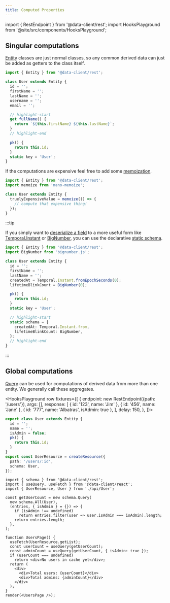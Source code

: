 ```yaml
---
title: Computed Properties
---
```


import { RestEndpoint } from '@data-client/rest';
import HooksPlayground from '@site/src/components/HooksPlayground';

## Singular computations

[Entity](../api/Entity.md) classes are just normal classes, so any common derived data can just be added as
getters to the class itself.

```typescript
import { Entity } from '@data-client/rest';

class User extends Entity {
  id = '';
  firstName = '';
  lastName = '';
  username = '';
  email = '';

  // highlight-start
  get fullName() {
    return `${this.firstName} ${this.lastName}`;
  }
  // highlight-end

  pk() {
    return this.id;
  }
  static key = 'User';
}
```

If the computations are expensive feel free to add some
[memoization](https://github.com/anywhichway/nano-memoize).

```typescript
import { Entity } from '@data-client/rest';
import memoize from 'nano-memoize';

class User extends Entity {
  truelyExpensiveValue = memoize(() => {
    // compute that expensive thing!
  });
}
```

:::tip

If you simply want to [deserialize a field](./network-transform.md#deserializing-fields) to a more useful form like [Temporal.Instant](https://tc39.es/proposal-temporal/docs/instant.html) or [BigNumber](https://github.com/MikeMcl/bignumber.js), you can use
the declarative [static schema](./network-transform.md#deserializing-fields).

```typescript
import { Entity } from '@data-client/rest';
import BigNumber from 'bignumber.js';

class User extends Entity {
  id = '';
  firstName = '';
  lastName = '';
  createdAt = Temporal.Instant.fromEpochSeconds(0);
  lifetimeBlinkCount = BigNumber(0);

  pk() {
    return this.id;
  }
  static key = 'User';

  // highlight-start
  static schema = {
    createdAt: Temporal.Instant.from,
    lifetimeBlinkCount: BigNumber,
  };
  // highlight-end
}
```

:::

## Global computations

[Query](../api/Query.md) can be used for computations of derived data from more than
one entity. We generally call these aggregates.

<HooksPlayground row fixtures={[
{
endpoint: new RestEndpoint({path: '/users'}),
args: [],
response: [
{ id: '123', name: 'Jim' },
{ id: '456', name: 'Jane' },
{ id: '777', name: 'Albatras', isAdmin: true },
],
delay: 150,
},
]}>

```ts title="api/User" collapsed
export class User extends Entity {
  id = '';
  name = '';
  isAdmin = false;
  pk() {
    return this.id;
  }
}
export const UserResource = createResource({
  path: '/users/:id',
  schema: User,
});
```

```tsx title="UsersPage"
import { schema } from '@data-client/rest';
import { useQuery, useFetch } from '@data-client/react';
import { UserResource, User } from './api/User';

const getUserCount = new schema.Query(
  new schema.All(User),
  (entries, { isAdmin } = {}) => {
    if (isAdmin !== undefined)
      return entries.filter(user => user.isAdmin === isAdmin).length;
    return entries.length;
  },
);

function UsersPage() {
  useFetch(UserResource.getList);
  const userCount = useQuery(getUserCount);
  const adminCount = useQuery(getUserCount, { isAdmin: true });
  if (userCount === undefined)
    return <div>No users in cache yet</div>;
  return (
    <div>
      <div>Total users: {userCount}</div>
      <div>Total admins: {adminCount}</div>
    </div>
  );
}
render(<UsersPage />);
```

</HooksPlayground>
